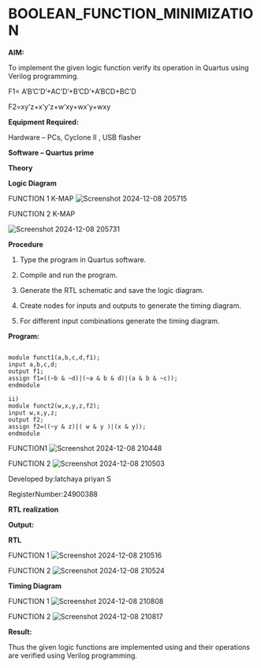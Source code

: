 # BOOLEAN_FUNCTION_MINIMIZATION

**AIM:**

To implement the given logic function verify its operation in Quartus using Verilog programming.

F1= A’B’C’D’+AC’D’+B’CD’+A’BCD+BC’D 

F2=xy’z+x’y’z+w’xy+wx’y+wxy

**Equipment Required:**

Hardware – PCs, Cyclone II , USB flasher

**Software – Quartus prime**

**Theory**

**Logic Diagram**

FUNCTION 1 K-MAP
![Screenshot 2024-12-08 205715](https://github.com/user-attachments/assets/3709bc02-e621-42a7-9847-7b96d40e32af) 

FUNCTION 2 K-MAP

![Screenshot 2024-12-08 205731](https://github.com/user-attachments/assets/c6379c99-908d-4fbe-8750-e78f90ffd536)



**Procedure**

1.	Type the program in Quartus software.

2.	Compile and run the program.

3.	Generate the RTL schematic and save the logic diagram.

4.	Create nodes for inputs and outputs to generate the timing diagram.

5.	For different input combinations generate the timing diagram.


**Program:**
```

module funct1(a,b,c,d,f1);
input a,b,c,d;
output f1;
assign f1=((~b & ~d)|(~a & b & d)|(a & b & ~c));
endmodule

ii)
module funct2(w,x,y,z,f2);
input w,x,y,z;
output f2;
assign f2=((~y & z)|( w & y )|(x & y));
endmodule
```
FUNCTION1
![Screenshot 2024-12-08 210448](https://github.com/user-attachments/assets/3214c4b9-123a-487b-b5ce-c2ee79135640)

FUNCTION 2
![Screenshot 2024-12-08 210503](https://github.com/user-attachments/assets/48a52879-0661-4c1d-ba86-7ea784910ae6)

Developed by:latchaya priyan S

RegisterNumber:24900388


**RTL realization**

**Output:**

**RTL**

FUNCTION 1
![Screenshot 2024-12-08 210516](https://github.com/user-attachments/assets/42a57705-0176-468f-a113-b3f0ddeda457)

FUNCTION 2
![Screenshot 2024-12-08 210524](https://github.com/user-attachments/assets/0da9ff6f-a707-475e-8192-bf8a2527c762)


**Timing Diagram**

FUNCTION 1
![Screenshot 2024-12-08 210808](https://github.com/user-attachments/assets/81cf8f53-f048-45f5-996e-5b206e419097)

FUNCTION 2
![Screenshot 2024-12-08 210817](https://github.com/user-attachments/assets/1aa42ee0-9b2f-4809-8f4f-ce22af575c05)

**Result:**

Thus the given logic functions are implemented using and their operations are verified using Verilog programming.

